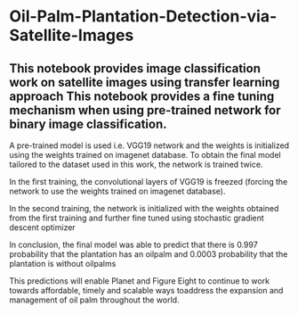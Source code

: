 # Oil-Palm-Plantation-Detection-via-Satellite-Images
This notebook provides image classification work on satellite images using transfer learning approach
This notebook provides a fine tuning mechanism when using pre-trained network for binary image classification.
-----------
A pre-trained model is used i.e. VGG19 network and the weights is initialized using the weights trained on imagenet database.
To obtain the final model tailored to the dataset used in this work, the network is trained twice.

In the first training, the convolutional layers of VGG19 is freezed (forcing the network to use the weights trained on imagenet database).

In the second training, the network is initialized with the weights obtained from the first training and further fine tuned using stochastic gradient descent optimizer

In conclusion, the final model was able to predict that there is 0.997 probability that the plantation has an oilpalm and 0.0003 probability that the plantation is without oilpalms

This predictions will enable Planet and Figure Eight to continue to work towards affordable, timely and scalable ways toaddress the expansion and management of oil palm throughout the world.
